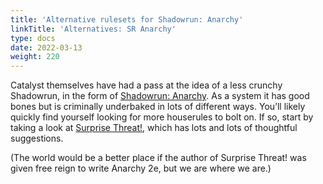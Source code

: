 ```yaml
---
title: 'Alternative rulesets for Shadowrun: Anarchy'
linkTitle: 'Alternatives: SR Anarchy'
type: docs
date: 2022-03-13
weight: 220
---
```


Catalyst themselves have had a pass at the idea of a less crunchy Shadowrun, in the form of [Shadowrun: Anarchy](https://www.drivethrurpg.com/product/194759/Shadowrun-Anarchy). As a system it has good bones but is criminally underbaked in lots of different ways. You’ll likely quickly find yourself looking for more houserules to bolt on. If so, start by taking a look at [Surprise Threat!](https://www.surprisethreat.com/), which has lots and lots of thoughtful suggestions. 
 
(The world would be a better place if the author of Surprise Threat! was given free reign to write Anarchy 2e, but we are where we are.)
